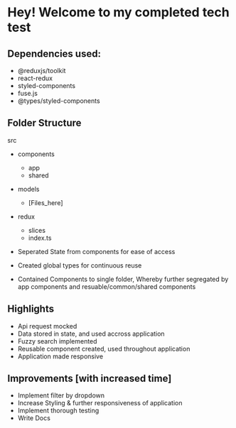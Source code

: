 # Hey! Welcome to my completed tech test

## Dependencies used:
- @reduxjs/toolkit
- react-redux
- styled-components
- fuse.js
- @types/styled-components

## Folder Structure

src 
 - components 
    - app
    - shared
 - models
    - [Files_here]
 - redux
    - slices  
    - index.ts


- Seperated State from components for ease of access
- Created global types for continuous reuse
- Contained Components to single folder, Whereby further segregated by app components and resuable/common/shared components


## Highlights

- Api request mocked
- Data stored in state, and used accross application
- Fuzzy search implemented
- Reusable component created, used throughout application
- Application made responsive


## Improvements [with increased time]

- Implement filter by dropdown
- Increase Styling & further responsiveness of application
- Implement thorough testing
- Write Docs
